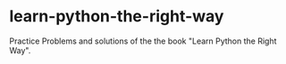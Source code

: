# learn-python-the-right-way
Practice Problems and solutions of the the book "Learn Python the Right Way".

